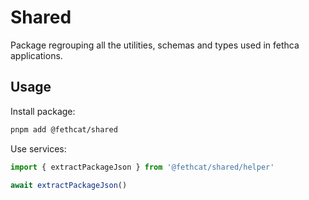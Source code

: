 # Shared

Package regrouping all the utilities, schemas and types used in fethca applications.  

## Usage

Install package:

```bash
pnpm add @fethcat/shared
```

Use services:

```typescript
import { extractPackageJson } from '@fethcat/shared/helper'

await extractPackageJson()
```
